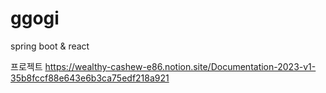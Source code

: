 # ggogi
spring boot &amp; react

프로젝트 
https://wealthy-cashew-e86.notion.site/Documentation-2023-v1-35b8fccf88e643e6b3ca75edf218a921 
